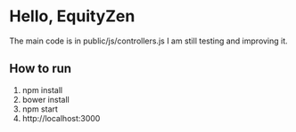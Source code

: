 Hello, EquityZen
================
The main code is in public/js/controllers.js
I am still testing and improving it.


## How to run
1. npm install
2. bower install
3. npm start
4. http://localhost:3000
